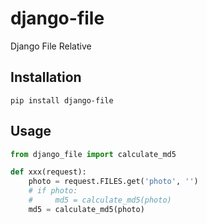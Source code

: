 # django-file
Django File Relative

## Installation
```shell
pip install django-file
```

## Usage
```python
from django_file import calculate_md5

def xxx(request):
    photo = request.FILES.get('photo', '')
    # if photo:
    #     md5 = calculate_md5(photo)
    md5 = calculate_md5(photo)
```
